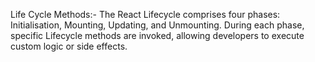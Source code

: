 Life Cycle Methods:- The React Lifecycle comprises four phases: Initialisation, Mounting, Updating, and Unmounting. During each phase, specific Lifecycle methods are invoked, allowing developers to execute custom logic or side effects.

